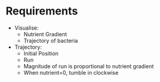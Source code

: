 # Requirements

* Visualise:
  * Nutrient Gradient
  * Trajectory of bacteria
* Trajectory:
  * Initial Position
  * Run
  * Magnitude of run is proportional to nutrient gradient
  * When nutrient=0, tumble in clockwise
